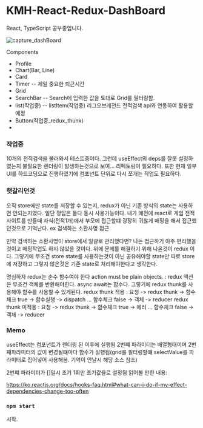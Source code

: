 # KMH-React-Redux-DashBoard

React, TypeScript 공부중입니다.

![capture_dashBoard](https://user-images.githubusercontent.com/42853144/143545765-b1ddd2c5-eca0-4598-9194-858eeff2ed3e.jpg)

Components
 - Profile
 - Chart(Bar, Line)
 - Card
 - Timer
    -- 제일 중요한 퇴근시간
 - Grid
 - SearchBar
    -- Search에 입력한 값을 토대로 Grid를 필터링함.
 - list(작업중)
    -- listItem(작업중) 리그오브레전드 전적검색 api와 연동하여 활용할 예정
 - Button(작업중_redux_thunk) 
 - 
### 작업중
10개의 전적검색을 불러와서 테스트중이다.
그런데 useEffect의 deps를 잘못 설정하였는지 불필요한 렌더링이 발생하는것으로 보여... 리펙토링이 필요하다.
또한 현재 일부 UI를 하드코딩으로 진행하였기에 컴포넌트 단위로 다시 쪼개는 작업도 필요하다.
    
    
### 햇갈리던것
오직 store에만 state를 저장할 수 있는지, redux가 아닌 기존 방식의 state는 사용하면 안되는지였다.
일단 정답은 둘다 동시 사용가능이다.
내가 예전에 react로 게임 전적 사이트를 만들때 자식(전적1개)에서 부모에 접근할떄 굉장히 귀찮게 매핑을 해서 접근했던것으로 기억난다. ex 검색하는 소환사명 접근

만약 검색하는 소환사명이 store에서 일괄로 관리했다면? 나는 접근하기 아주 편리했을것이고 매핑작업도 하지 않았을 것이다. 위에 문제를 해결하기 위해 나온것이 redux 이다.
그렇기에 무조건 store state를 사용하는것이 아닌 공유해야할 state만 따로 store에 저장하고 그렇지 않은것은 기존 state로 처리해야한다고 생각한다.

 명심하자 redux는 순수 함수여야 한다
 action must be plain objects. : redux 액션은 무조건 객체를 반환해야한다. async await는 함수다. 그렇기에 redux thunk를 사용해야 함수를 사용할 수 있게된다.
 redux thunk 적용 : 요청 -> redux thunk -> 함수체크 true -> 함수실행 -> dispatch ... 함수체크 false ->  객체 -> reducer
 redux thunk 미적용 : 요청 -> redux thunk -> 함수체크 true -> 에러 ... 함수체크 false ->  객체 -> reducer
### Memo
useEffect는 컴포넌트가 렌더링 된 이후에 실행됨
2번쨰 파라미터는 배열형태이며 2번쨰파라미터의 값이 변경될떄마다 함수가 실행됨(grid를 필터링할떄 selectValue를 파라미터로 집어넣어 사용해봄. 기억이 안날시 해당 소스 참조)

2번쨰 파라미터가 []일시 초기 1회만 초기값을로 설정됨
읽어볼 만한 내용:

https://ko.reactjs.org/docs/hooks-faq.html#what-can-i-do-if-my-effect-dependencies-change-too-often

### `npm start`
시작.
